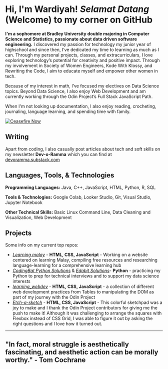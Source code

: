 # Hi, I'm Wardiyah! _Selamat Datang_ (Welcome) to my corner on GitHub
**I'm a sophomore at Bradley University double majoring in Computer Science and Statistics, passionate about data driven software engineering.** 
I discovered my passion for technology my junior year of highschool and since then, I’ve dedicated my time to learning as much as I can. Through my personal projects, classes, and extracurriculars, I love exploring technology’s potential for creativity and positive impact. Through my involvement in Society of Women Engineers, Kode With Klossy, and Rewriting the Code, I aim to educate myself and empower other women in tech.

Because of my interest in math, I’ve focused my electives on Data Science topics. Beyond Data Science, I also enjoy Web Development and am currently working through the Odin Project’s Full Stack JavaScript Path.

When I'm not looking up documentation, I also enjoy reading, crocheting, journaling, language learning, and spending time with family.

[![Ceasefire Now](https://badge.techforpalestine.org/default)](https://techforpalestine.org/learn-more)

## Writing
Apart from coding, I also casually post articles about tech and soft skills on my newsletter **Dev-o-Ramma** which you can find at [devoramma.substack.com](https://devoramma.substack.com/)

## Languages, Tools, & Technologies
**Programming Languages:** Java, C++, JavaScript, HTML, Python, R, SQL

**Tools & Technologies:** Google Colab, Looker Studio, Git, Visual Studio, Jupyter Notebook

**Other Technical Skills:** Basic Linux Command Line, Data Cleaning and Visualization, Web Development

## Projects

Some info on my current top repos:
- [_Learning malay_](https://github.com/warramma/learningmalay) - **HTML, CSS, JavaScript** - Working on a website centered on learning Malay, compiling free resources and researching language-learning for a comprehensive learning hub
- [_CodingBat Python Solutions_](https://github.com/warramma/codingbat_python)  & [_Edabit Solutions_](https://github.com/warramma/Edabit_solutions)- **Python** - practicing my Python to prep for technical interviews and to support my data science interests
- [_learning_webdev_](https://github.com/warramma/learning_webdev) - **HTML, CSS, JavaScript** - a collection of different web development practices from Tables to manipulating the DOM as part of my journey with the Odin Project
- [_Etch-a-sketch_](https://github.com/warramma/etch_a_sketch) - **HTML, CSS, JavaScript** - This colorful sketchpad was a joy to make and I thank the Odin Project contributors for giving me the push to make it! Although it was challenging to arrange the squares with Flexbox instead of CSS Grid, I was able to figure it out by asking the right questions and I love how it turned out.

-------------------
## "In fact, moral struggle is aesthetically fascinating, and aesthetic action can be morally worthy." - Tom Cochrane
